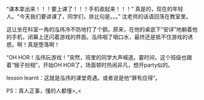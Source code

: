 “课本拿出来！！！要上课了！！！手机收起来！！！” 真是的，现在的年轻人。"今天我们要讲课了，同学们，排比句是。。。” 沈老师的话语回荡在教室里。

这让坐在科室一角的泓伟冷不防地打了个颤。原来，在他的桌底下“安详”地躺着他的手机，闭幕上还闪着游戏的界面。泓伟咽了咽口水，最终还是抵不住游戏的诱惑。啊！真是堕落啊！

“OH HOR！泓伟玩游戏！”突然，班里的同学大声喊道。霎时间，这个班级也跟着“猴子扮相”，开始OH HOR了，场面顿时热闹非凡，想开party似的。

lesson learnt：这就是泓伟的课堂奇遇。或者说是他“罪有应得“。

PS：真人正事，懂的人都懂>_<
